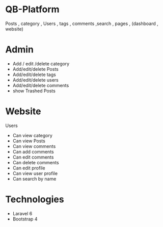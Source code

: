 # QB-Platform

Posts , category , Users , tags , comments ,search , pages , (dashboard , website)

# Admin

-   Add / edit /delete category
-   Add/edit/delete Posts
-   Add/edit/delete tags
-   Add/edit/delete users
-   Add/edit/delete comments
-   show Trashed Posts

# Website

Users
-   Can view category
-   Can view Posts
-   Can view comments
-   Can add comments
-   Can edit comments
-   Can delete comments
-   Can edit profile
-   Can view user profile
-   Can search by name

# Technologies

-   Laravel 6
-   Bootstrap 4

